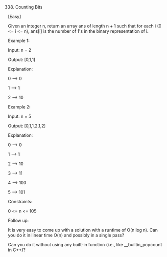 338. Counting Bits

[Easy]

Given an integer n, return an array ans of length n + 1 such that for each i (0 <= i <= n), ans[i] is the number of 1's in the binary representation of i.

Example 1:

Input: n = 2

Output: [0,1,1]

Explanation:

0 --> 0

1 --> 1

2 --> 10

Example 2:

Input: n = 5

Output: [0,1,1,2,1,2]

Explanation:

0 --> 0

1 --> 1

2 --> 10

3 --> 11

4 --> 100

5 --> 101


Constraints:

0 <= n <= 105
 

Follow up:

It is very easy to come up with a solution with a runtime of O(n log n). Can you do it in linear time O(n) and possibly in a single pass?

Can you do it without using any built-in function (i.e., like __builtin_popcount in C++)?